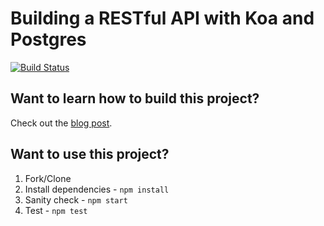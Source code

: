 # Building a RESTful API with Koa and Postgres

[![Build Status](https://travis-ci.org/mjhea0/node-koa-api.svg?branch=master)](https://travis-ci.org/mjhea0/node-koa-api)

## Want to learn how to build this project?

Check out the [blog post]().

## Want to use this project?

1. Fork/Clone
1. Install dependencies - `npm install`
1. Sanity check - `npm start`
1. Test - `npm test`
